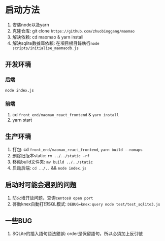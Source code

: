 # 启动方法
1. 安装node以及yarn
2. 克隆仓库: git clone `https://github.com/zhuobinggang/maomao`
3. 解决依赖: cd maomao & yarn install
4. 解決sqlite數據庫依賴: 在項目根目錄執行`node scripts/initialise_maomaodb.js`

## 开发环境
### 后端
`node index.js`

### 前端
1. cd `front_end/maomao_react_frontend` &  `yarn install`
2. yarn start

## 生产环境
1. 打包: cd `front_end/maomao_react_frontend`, `yarn build --nomaps`
2. 删除旧版本static: `rm ../../static -rf`
3. 移动build文件夹: `mv build ../../static`
3. 启动后端: `cd ../..` && `node index.js`


## 启动时可能会遇到的问题
1. 防火墙开放问题，查询`centos8 open port`
2. 啓動knex自動打印SQL模式: `DEBUG=knex:query node test/test_sqlite3.js`

## 一些BUG
1. SQLite的插入語句語法錯誤: order是保留語句，所以必須加上反引號
